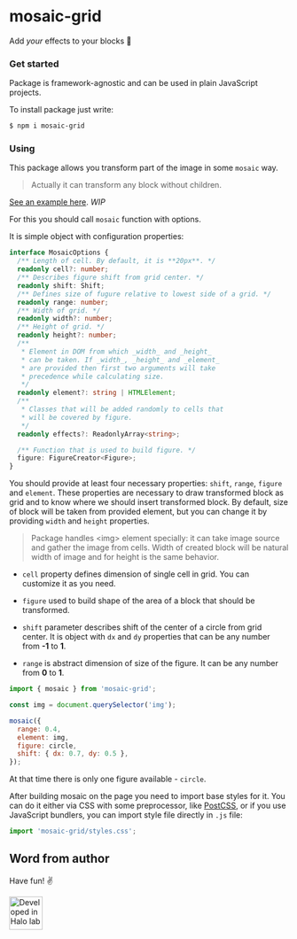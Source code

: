# mosaic-grid

Add _your_ effects to your blocks 👾

### Get started

Package is framework-agnostic and can be used in plain JavaScript projects.

To install package just write:

```sh
$ npm i mosaic-grid
```

### Using

This package allows you transform part of the image in some `mosaic` way.

> Actually it can transform any block without children.

[See an example here](). _WIP_

For this you should call `mosaic` function with options.

It is simple object with configuration properties:

```ts
interface MosaicOptions {
  /** Length of cell. By default, it is **20px**. */
  readonly cell?: number;
  /** Describes figure shift from grid center. */
  readonly shift: Shift;
  /** Defines size of fugure relative to lowest side of a grid. */
  readonly range: number;
  /** Width of grid. */
  readonly width?: number;
  /** Height of grid. */
  readonly height?: number;
  /**
   * Element in DOM from which _width_ and _height_
   * can be taken. If _width_, _height_ and _element_
   * are provided then first two arguments will take
   * precedence while calculating size.
   */
  readonly element?: string | HTMLElement;
  /**
   * Classes that will be added randomly to cells that
   * will be covered by figure.
   */
  readonly effects?: ReadonlyArray<string>;

  /** Function that is used to build figure. */
  figure: FigureCreator<Figure>;
}
```

You should provide at least four necessary properties: `shift`, `range`, `figure` and `element`. These properties are necessary to draw transformed block as grid and to know where we should insert transformed block. By default, size of block will be taken from provided element, but you can change it by providing `width` and `height` properties.

> Package handles \<img> element specially: it can take image source and gather the image from cells. Width of created block will be natural width of image and for height is the same behavior.

- `cell` property defines dimension of single cell in grid. You can customize it as you need.

- `figure` used to build shape of the area of a block that should be transformed.

- `shift` parameter describes shift of the center of a circle from grid center. It is object with `dx` and `dy` properties that can be any number from **-1** to **1**.
- `range` is abstract dimension of size of the figure. It can be any number from **0** to **1**.

```js
import { mosaic } from 'mosaic-grid';

const img = document.querySelector('img');

mosaic({
  range: 0.4,
  element: img,
  figure: circle,
  shift: { dx: 0.7, dy: 0.5 },
});
```

At that time there is only one figure available - `circle`.

After building mosaic on the page you need to import base styles for it. You can do it either via CSS with some preprocessor, like [PostCSS](https://postcss.org/), or if you use JavaScript bundlers, you can import style file directly in `.js` file:

```js
import 'mosaic-grid/styles.css';
```

## Word from author

Have fun! ✌️

<a href="https://www.halo-lab.com/?utm_source=github-brifinator-3000">
  <img src="https://api.halo-lab.com/wp-content/uploads/dev_halo.svg" alt="Developed in Halo lab" height="60">
</a>
